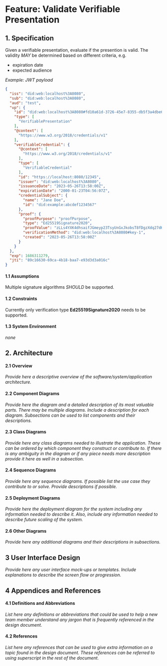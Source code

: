 # Feature: Validate Verifiable Presentation

## 1. Specification

Given a verifiable presentation, evaluate if the presention is valid.
The validity *MAY* be determined based on different criteria, e.g.
- expiration date
- expected audience

*Example: JWT payload*
```json
{
  "iss": "did:web:localhost%3A8080",
  "sub": "did:web:localhost%3A8080",
  "aud": "test",
  "vp": {
    "id": "did:web:localhost%3A8080#fd10a61d-3726-45e7-8355-db5f3a4dbe60",
    "type": [
      "VerifiablePresentation"
    ],
    "@context": [
      "https://www.w3.org/2018/credentials/v1"
    ],
    "verifiableCredential": {
      "@context": [
        "https://www.w3.org/2018/credentials/v1"
      ],
      "type": [
        "VerifiableCredential"
      ],
      "id": "https://localhost:8080/12345",
      "issuer": "did:web:localhost%3A8080",
      "issuanceDate": "2023-05-26T13:58:00Z",
      "expirationDate": "2000-01-23T04:56:07Z",
      "credentialSubject": {
        "name": "Jane Doe",
        "id": "did:example:abcdef1234567"
      },
      "proof": {
        "proofPurpose": "proofPurpose",
        "type": "Ed25519Signature2020",
        "proofValue": "zLLs4YXK4dhsaifJGmeyp23TsyUnGxJkobsT8fDgzXdq27dKFSgbXwvb857VyXRtBSLv2wBQbargrHJos93DreKT",
        "verificationMethod": "did:web:localhost%3A8080#key-1",
        "created": "2023-05-26T13:58:00Z"
      }
    }
  },
  "exp": 1686311279,
  "jti": "89c16630-69ca-4b18-baa7-e93d3d3a016c"
}
```

#### 1.1 Assumptions
Multiple signature algorithms *SHOULD* be supported.

#### 1.2 Constraints
Currently only verification type **Ed25519Signature2020** needs to be supported.

#### 1.3 System Environment
*none*

## 2. Architecture

#### 2.1 Overview
*Provide here a descriptive overview of the software/system/application architecture.*

#### 2.2 Component Diagrams
*Provide here the diagram and a detailed description of its most valuable parts. There may be multiple diagrams. Include a description for each diagram. Subsections can be used to list components and their descriptions.*

#### 2.3 Class Diagrams
*Provide here any class diagrams needed to illustrate the application. These can be ordered by which component they construct or contribute to. If there is any ambiguity in the diagram or if any piece needs more description provide it here as well in a subsection.*

#### 2.4 Sequence Diagrams
*Provide here any sequence diagrams. If possible list the use case they contribute to or solve. Provide descriptions if possible.*

#### 2.5 Deployment Diagrams
*Provide here the deployment diagram for the system including any information needed to describe it. Also, include any information needed to describe future scaling of the system.*

#### 2.6 Other Diagrams
*Provide here any additional diagrams and their descriptions in subsections.*

## 3 User Interface Design
*Provide here any user interface mock-ups or templates. Include explanations to describe the screen flow or progression.*

## 4 Appendices and References


#### 4.1 Definitions and Abbreviations
*List here any definitions or abbreviations that could be used to help a new team member understand any jargon that is frequently referenced in the design document.*

#### 4.2 References
*List here any references that can be used to give extra information on a topic found in the design document. These references can be referred to using superscript in the rest of the document.*
